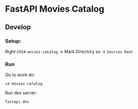# FastAPI Movies Catalog

## Develop

### Setup:

Right click `movies-catalog` -> Mark Directory as -> `Sources Root`

### Run

Go to work dir:
```shell
cd movies-catalog
```
Run dev server:
```shell
fastapi dev
```